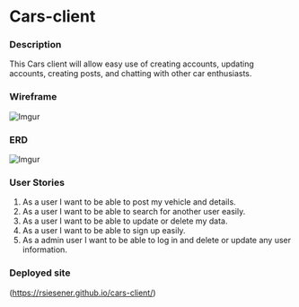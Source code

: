# Cars-client

### Description
This Cars client will allow easy use of creating accounts, updating accounts, creating posts,
and chatting with other car enthusiasts.



### Wireframe
![Imgur](https://i.imgur.com/eQV8jmr.jpg)

### ERD
![Imgur](https://i.imgur.com/vs1KLLY.jpg)

### User Stories
  1. As a user I want to be able to post my vehicle and details.
  2. As a user I want to be able to search for another user easily.
  3. As a user I want to be able to update or delete my data.
  4. As a user I want to be able to sign up easily.
  4. As a admin user I want to be able to log in and delete or update any user information.

### Deployed site 
(https://rsiesener.github.io/cars-client/)
